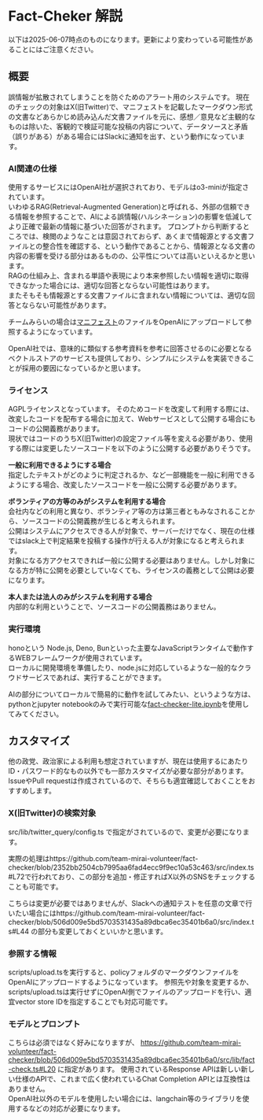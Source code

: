 # Fact-Cheker 解説
以下は2025-06-07時点のものになります。更新により変わっている可能性があることにはご注意ください。

## 概要
誤情報が拡散されてしまうことを防ぐためのアラート用のシステムです。
現在のチェックの対象はX(旧Twitter)で、マニフェストを記載したマークダウン形式の文書などあらかじめ読み込んだ文書ファイルを元に、感想／意見など主観的なものは除いた、客観的で検証可能な投稿の内容について、データソースと矛盾（誤りがある）がある場合にはSlackに通知を出す、という動作になっています。  

### AI関連の仕様
使用するサービスにはOpenAI社が選択されており、モデルはo3-miniが指定されています。  
いわゆるRAG(Retrieval-Augmented Generation)と呼ばれる、外部の信頼できる情報を参照することで、AIによる誤情報(ハルシネーション)の影響を低減してより正確で最新の情報に基づいた回答がされます。
プロンプトから判断するところでは、検閲のようなことは意図されておらず、あくまで情報源とする文書ファイルとの整合性を確認する、という動作であることから、情報源となる文書の内容の影響を受ける部分はあるものの、公平性については高いといえるかと思います。  
RAGの仕組み上、含まれる単語や表現により本来参照したい情報を適切に取得できなかった場合には、適切な回答とならない可能性はあります。  
またそもそも情報源とする文書ファイルに含まれない情報については、適切な回答とならない可能性があります。

チームみらいの場合は[マニフェスト](https://github.com/team-mirai/policy)のファイルをOpenAIにアップロードして参照するようになっています。  

OpenAI社では、意味的に類似する参考資料を参考に回答させるのに必要となるベクトルストアのサービスも提供しており、シンプルにシステムを実装できることが採用の要因になっているかと思います。

### ライセンス
AGPLライセンスとなっています。
そのためコードを改変して利用する際には、改変したコードを配布する場合に加えて、Webサービスとして公開する場合にもコードの公開義務があります。  
現状ではコードのうちX(旧Twitter)の設定ファイル等を変える必要があり、使用する際には変更したソースコードを以下のように公開する必要がありそうです。

__一般に利用できるようにする場合__  
指定したテキストがどのように判定されるか、など一部機能を一般に利用できるようにする場合、改変したソースコードを一般に公開する必要があります。  

__ボランティアの方等のみがシステムを利用する場合__  
会社内などの利用と異なり、ボランティア等の方は第三者ともみなされることから、ソースコードの公開義務が生じると考えられます。  
公開はシステムにアクセスできる人が対象で、サーバーだけでなく、現在の仕様ではslack上で判定結果を投稿する操作が行える人が対象になると考えられます。  
対象になる方アクセスできれば一般に公開する必要はありません。しかし対象になる方が特に公開を必要としていなくても、ライセンスの義務として公開は必要になります。  

__本人または法人のみがシステムを利用する場合__  
内部的な利用ということで、ソースコードの公開義務はありません。 


### 実行環境
honoという Node.js, Deno, Bunといった主要なJavaScriptランタイムで動作するWEBフレームワークが使用されています。  
ローカルに開発環境を準備したり、node.jsに対応しているような一般的なクラウドサービスであれば、実行することができます。  

AIの部分についてローカルで簡易的に動作を試してみたい、というような方は、pythonとjupyter notebookのみで実行可能な[fact-checker-lite.ipynb](fact-checker-lite.ipynb)を使用してみてください。

## カスタマイズ
他の政党、政治家による利用も想定されていますが、現在は使用するにあたりID・パスワード的なもの以外でも一部カスタマイズが必要な部分があります。
IssueやPull requestは作成されているので、そちらも適宜確認しておくことをおすすめします。

### X(旧Twitter)の検索対象
src/lib/twitter_query/config.ts で指定がされているので、変更が必要になります。

実際の処理はhttps://github.com/team-mirai-volunteer/fact-checker/blob/2352bb2504cb7995aa6fad4ecc9f9ec10a53c463/src/index.ts#L72で行われており、この部分を追加・修正すればX以外のSNSをチェックすることも可能です。  

こちらは変更が必要ではありませんが、Slackへの通知テストを任意の文章で行いたい場合にはhttps://github.com/team-mirai-volunteer/fact-checker/blob/506d009e5bd5703531435a89dbca6ec35401b6a0/src/index.ts#L44 の部分も変更しておくといいかと思います。

### 参照する情報
scripts/upload.tsを実行すると、policyフォルダのマークダウンファイルをOpenAIにアップロードするようになっています。
参照先や対象を変更するか、scripts/upload.tsは実行せずにOpenAI側でファイルのアップロードを行い、適宜vector store IDを指定することでも対応可能です。

### モデルとプロンプト
こちらは必須ではなく好みになりますが、
https://github.com/team-mirai-volunteer/fact-checker/blob/506d009e5bd5703531435a89dbca6ec35401b6a0/src/lib/fact-check.ts#L20 に指定があります。
使用されているResponse APIは新しい新しい仕様のAPIで、これまで広く使われているChat Completion APIとは互換性はありません。  
OpenAI社以外のモデルを使用したい場合には、langchain等のライブラリを使用するなどの対応が必要になります。